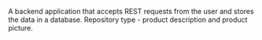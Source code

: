 A backend application that accepts REST requests from the user and stores the data in a database. Repository type - product description and product picture.
